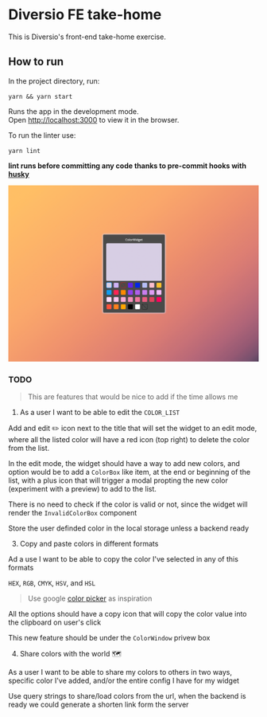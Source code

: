 # Diversio FE take-home

This is Diversio's front-end take-home exercise.

## How to run

In the project directory, run:

```
yarn && yarn start
```

Runs the app in the development mode.\
Open [http://localhost:3000](http://localhost:3000) to view it in the browser.

To run the linter use:

```
yarn lint
```

**lint runs before committing any code thanks to pre-commit hooks with [husky](https://typicode.github.io/husky/#/)**

![demo](./public/assets/demo.png)

### TODO

> This are features that would be nice to add if the time allows me

1. As a user I want to be able to edit the `COLOR_LIST`

Add and edit ✏️ icon next to the title that will set the widget to an edit mode,
where all the listed color will have a red icon (top right) to delete the color from the list.

In the edit mode, the widget should have a way to add new colors, and option would be to add a
`ColorBox` like item, at the end or beginning of the list, with a plus icon that will trigger
a modal propting the new color (experiment with a preview) to add to the list.

There is no need to check if the color is valid or not, since the widget will render the `InvalidColorBox`
component

Store the user definded color in the local storage unless a backend ready

3. Copy and paste colors in different formats

Ad a use I want to be able to copy the color I've selected in any of this formats

`HEX`, `RGB`, `CMYK`, `HSV`, and `HSL`

> Use google [color picker](https://g.co/kgs/F5DTZp) as inspiration

All the options should have a copy icon that will copy the color value into the clipboard on user's click

This new feature should be under the `ColorWindow` privew box


4. Share colors with the world 🗺️

As a user I want to be able to share my colors to others in two ways, specific color I've 
added, and/or the entire config I have for my widget

Use query strings to share/load colors from the url, when the backend is ready we could 
generate a shorten link form the server
